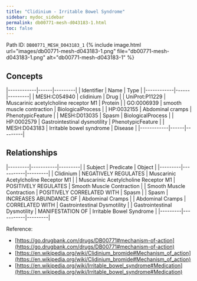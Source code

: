 ```yaml
---
title: "Clidinium - Irritable Bowel Syndrome"
sidebar: mydoc_sidebar
permalink: db00771-mesh-d043183-1.html
toc: false 
---
```



Path ID: `DB00771_MESH_D043183_1`
{% include image.html url="images/db00771-mesh-d043183-1.png" file="db00771-mesh-d043183-1.png" alt="db00771-mesh-d043183-1" %}

## Concepts

|------------|------|---------|
| Identifier | Name | Type    |
|------------|------|---------|
| MESH:C054940 | clidinium | Drug |
| UniProt:P11229 | Muscarinic acetylcholine receptor M1 | Protein |
| GO:0006939 | smooth muscle contraction | BiologicalProcess |
| HP:0032155 | Abdominal cramps | PhenotypicFeature |
| MESH:D013035 | Spasm | BiologicalProcess |
| HP:0002579 | Gastrointestinal dysmotility | PhenotypicFeature |
| MESH:D043183 | Irritable bowel syndrome | Disease |
|------------|------|---------|

## Relationships

|---------|-----------|---------|
| Subject | Predicate | Object  |
|---------|-----------|---------|
| Clidinium | NEGATIVELY REGULATES | Muscarinic Acetylcholine Receptor M1 |
| Muscarinic Acetylcholine Receptor M1 | POSITIVELY REGULATES | Smooth Muscle Contraction |
| Smooth Muscle Contraction | POSITIVELY CORRELATED WITH | Spasm |
| Spasm | INCREASES ABUNDANCE OF | Abdominal Cramps |
| Abdominal Cramps | CORRELATED WITH | Gastrointestinal Dysmotility |
| Gastrointestinal Dysmotility | MANIFESTATION OF | Irritable Bowel Syndrome |
|---------|-----------|---------|

Reference: 
  - [https://go.drugbank.com/drugs/DB00771#mechanism-of-action](https://go.drugbank.com/drugs/DB00771#mechanism-of-action)
  - [https://en.wikipedia.org/wiki/Clidinium_bromide#Mechanism_of_action](https://en.wikipedia.org/wiki/Clidinium_bromide#Mechanism_of_action)
  - [https://en.wikipedia.org/wiki/Irritable_bowel_syndrome#Medication](https://en.wikipedia.org/wiki/Irritable_bowel_syndrome#Medication)

